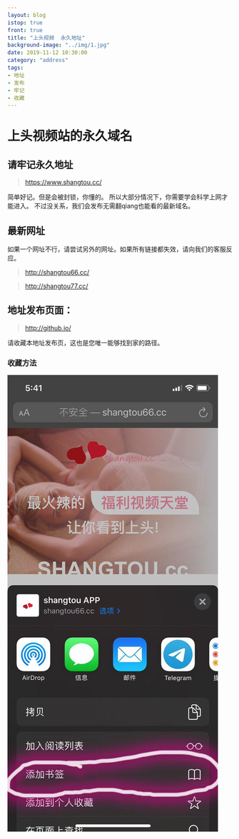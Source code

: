 ```yaml
---
layout: blog
istop: true
front: true
title: "上头视频  永久地址"
background-image: "../img/1.jpg"
date: 2019-11-12 10:30:00
category: "address"
tags:
- 地址
- 发布
- 牢记
- 收藏
---
```


# 上头视频站的永久域名

## 请牢记永久地址

> <https://www.shangtou.cc/>

简单好记。但是会被封锁，你懂的。
所以大部分情况下，你需要学会科学上网才能进入。
不过没关系，我们会发布无需翻qiang也能看的最新域名。

## 最新网址

如果一个网址不行，请尝试另外的网址。如果所有链接都失效，请向我们的客服反应。

> <http://shangtou66.cc/>

> <http://shangtou77.cc/>


## 地址发布页面：

> <http://github.io/>

请收藏本地址发布页，这也是您唯一能够找到家的路径。

### 收藏方法

![图片可能是被吃了](/img/shoucang.jpg)


